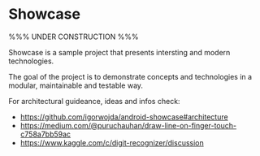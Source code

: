 # Showcase


%%% UNDER CONSTRUCTION %%%


Showcase is a sample project that presents intersting and modern technologies.

The goal of the project is to demonstrate concepts and technologies in a modular, maintainable and testable way.

For architectural guideance, ideas and infos check: 

- https://github.com/igorwojda/android-showcase#architecture
- https://medium.com/@puruchauhan/draw-line-on-finger-touch-c758a7bb59ac
- https://www.kaggle.com/c/digit-recognizer/discussion
